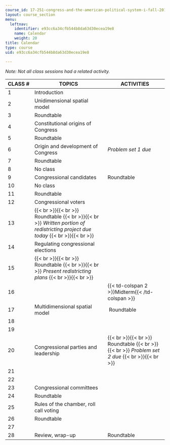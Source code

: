 ```yaml
---
course_id: 17-251-congress-and-the-american-political-system-i-fall-2016
layout: course_section
menu:
  leftnav:
    identifier: e93cc6a34cfb544b8da63d30ecea19e8
    name: Calendar
    weight: 20
title: Calendar
type: course
uid: e93cc6a34cfb544b8da63d30ecea19e8

---
```


_Note: Not all class sessions had a related activity._

| CLASS # | TOPICS | ACTIVITIES |
| --- | --- | --- |
| 1 | Introduction | &nbsp; |
| 2 | Unidimensional spatial model | &nbsp; |
| 3 | Roundtable |
| 4 | Constitutional origins of Congress | &nbsp; |
| 5 | Roundtable |
| 6 | Origin and development of Congress | _Problem set 1 due_ |
| 7 | Roundtable |
| 8 | No class |
| 9 | Congressional candidates | Roundtable |
| 10 | No class |
| 11 | Roundtable |
| 12 | Congressional voters | &nbsp; |
| 13 |  {{< br >}}{{< br >}} Roundtable {{< br >}}{{< br >}} _Written portion of redistricting project due today_ {{< br >}}{{< br >}}  |
| 14 | Regulating congressional elections | &nbsp; |
| 15 |  {{< br >}}{{< br >}} Roundtable {{< br >}}{{< br >}} _Present redistricting plans_ {{< br >}}{{< br >}}  |
| 16 || {{< td-colspan 2 >}}Midterm{{< /td-colspan >}} ||
| 17 | Multidimensional spatial model |  Roundtable |
| 18 | &nbsp; |
| 19 | &nbsp; |
| 20 | Congressional parties and leadership |  {{< br >}}{{< br >}} Roundtable {{< br >}}{{< br >}} _Problem set 2 due_ {{< br >}}{{< br >}}  |
| 21 | &nbsp; |
| 22 | &nbsp; |
| 23 | Congressional committees | &nbsp; |
| 24 | Roundtable |
| 25 | Rules of the chamber, roll call voting | &nbsp; |
| 26 | Roundtable |
| 27 | &nbsp; |
| 28 | Review, wrap-up | Roundtable